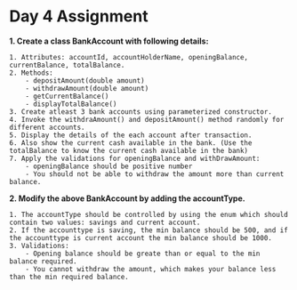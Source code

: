 # Day 4 Assignment

**1. Create a class BankAccount with following details:**

	1. Attributes: accountId, accountHolderName, openingBalance, currentBalance, totalBalance.
	2. Methods: 
		- depositAmount(double amount) 
		- withdrawAmount(double amount)
		- getCurrentBalance()
		- displayTotalBalance()
	3. Create atleast 3 bank accounts using parameterized constructor. 
	4. Invoke the withdraAmount() and depositAmount() method randomly for different accounts. 
	5. Display the details of the each account after transaction.
	6. Also show the current cash available in the bank. (Use the totalBalance to know the current cash available in the bank)
	7. Apply the validations for openingBalance and withDrawAmount:
		- openingBalance should be positive number
		- You should not be able to withdraw the amount more than current balance. 

		
**2. Modify the above BankAccount by adding the accountType.** 

	1. The accountType should be controlled by using the enum which should contain two values: savings and current account. 
	2. If the accounttype is saving, the min balance should be 500, and if the accounttype is current account the min balance should be 1000. 
	3. Validations:
		- Opening balance should be greate than or equal to the min balance required.
		- You cannot withdraw the amount, which makes your balance less than the min required balance. 


